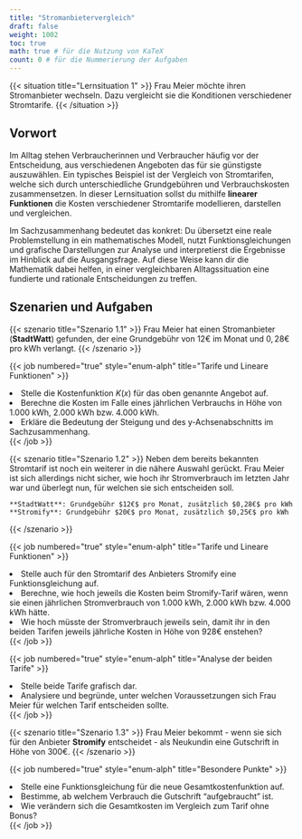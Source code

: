 ```yaml
---
title: "Stromanbietervergleich"
draft: false
weight: 1002
toc: true
math: true # für die Nutzung von KaTeX
count: 0 # für die Nummerierung der Aufgaben
---
```


{{< situation title="Lernsituation 1" >}}
    Frau Meier möchte ihren Stromanbieter wechseln. Dazu vergleicht sie die Konditionen verschiedener Stromtarife.
{{< /situation >}}

## Vorwort

Im Alltag stehen Verbraucherinnen und Verbraucher häufig vor der Entscheidung, aus verschiedenen Angeboten das für sie günstigste auszuwählen. Ein typisches Beispiel ist der Vergleich von Stromtarifen, welche sich durch unterschiedliche Grundgebühren und Verbrauchskosten zusammensetzen. In dieser Lernsituation sollst du mithilfe **linearer Funktionen** die Kosten verschiedener Stromtarife modellieren, darstellen und vergleichen.

Im Sachzusammenhang bedeutet das konkret: Du übersetzt eine reale Problemstellung in ein mathematisches Modell, nutzt Funktionsgleichungen und grafische Darstellungen zur Analyse und interpretierst die Ergebnisse im Hinblick auf die Ausgangsfrage. Auf diese Weise kann dir die Mathematik dabei helfen, in einer vergleichbaren Alltagssituation eine fundierte und rationale Entscheidungen zu treffen.

## Szenarien und Aufgaben

{{< szenario title="Szenario 1.1" >}}
    Frau Meier hat einen Stromanbieter (**StadtWatt**) gefunden, der eine Grundgebühr von $12€$ im Monat und $0,28€$ pro kWh verlangt.
{{< /szenario >}}

{{< job numbered="true" style="enum-alph" title="Tarife und Lineare Funktionen" >}}
    <li>Stelle die Kostenfunktion $K(x)$ für das oben genannte Angebot auf.</li>
    <li>Berechne die Kosten im Falle eines jährlichen Verbrauchs in Höhe von 1.000 kWh, 2.000 kWh bzw. 4.000 kWh.</li>
    <li>Erkläre die Bedeutung der Steigung und des y-Achsenabschnitts im Sachzusammenhang.</li>
{{< /job >}}

{{< szenario title="Szenario 1.2" >}}
    Neben dem bereits bekannten Stromtarif ist noch ein weiterer in die nähere Auswahl gerückt. Frau Meier ist sich allerdings nicht sicher, wie hoch ihr Stromverbrauch im letzten Jahr war und überlegt nun, für welchen sie sich entscheiden soll.

    **StadtWatt**: Grundgebühr $12€$ pro Monat, zusätzlich $0,28€$ pro kWh
    **Stromify**: Grundgebühr $20€$ pro Monat, zusätzlich $0,25€$ pro kWh
{{< /szenario >}}

{{< job numbered="true" style="enum-alph" title="Tarife und Lineare Funktionen" >}}
    <li>Stelle auch für den Stromtarif des Anbieters Stromify eine Funktionsgleichung auf.</li>
    <li>Berechne, wie hoch jeweils die Kosten beim Stromify-Tarif wären, wenn sie einen jährlichen Stromverbrauch von 1.000 kWh, 2.000 kWh bzw. 4.000 kWh hätte.</li>
    <li>Wie hoch müsste der Stromverbrauch jeweils sein, damit ihr in den beiden Tarifen jeweils jährliche Kosten in Höhe von 928€ enstehen?</li>
{{< /job >}}

{{< job numbered="true" style="enum-alph" title="Analyse der beiden Tarife" >}}
    <li>Stelle beide Tarife grafisch dar.</li>
    <li>Analysiere und begründe, unter welchen Voraussetzungen sich Frau Meier für welchen Tarif entscheiden sollte.</li>
{{< /job >}}

{{< szenario title="Szenario 1.3" >}}
    Frau Meier bekommt - wenn sie sich für den Anbieter **Stromify** entscheidet - als Neukundin eine Gutschrift in Höhe von $300€$.
{{< /szenario >}}

{{< job numbered="true" style="enum-alph" title="Besondere Punkte" >}}
    <li>Stelle eine Funktionsgleichung für die neue Gesamtkostenfunktion auf.</li>
    <li>Bestimme, ab welchem Verbrauch die Gutschrift “aufgebraucht” ist.</li>
    <li>Wie verändern sich die Gesamtkosten im Vergleich zum Tarif ohne Bonus?</li>
{{< /job >}}
